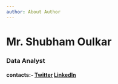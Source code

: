 ```yaml
---
author: About Author
---
```


# Mr. Shubham Oulkar
### Data Analyst
#### contacts:- [Twitter](https://twitter.com/shubhuoulkar) [LinkedIn](https://linkedin.com/in/shubham-oulkar-372797217)

